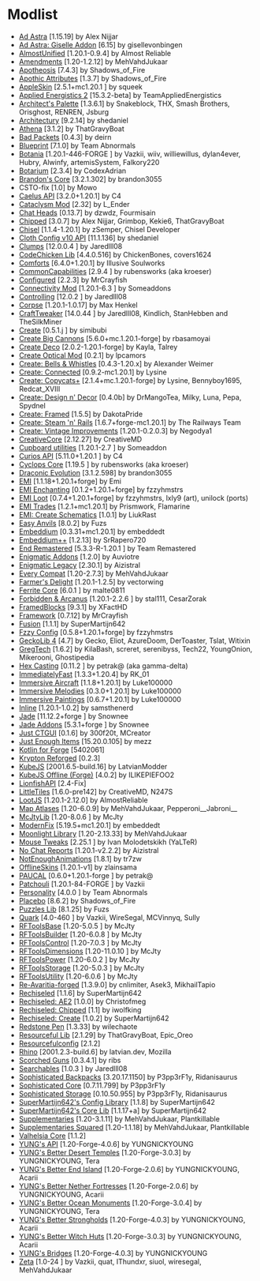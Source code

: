 # Modlist
- [Ad Astra](https://www.curseforge.com/projects/635042) [1\.15\.19] by Alex Nijjar
- [Ad Astra: Giselle Addon](https://www.curseforge.com/projects/714958) [6\.15] by gisellevonbingen
- [AlmostUnified](https://www.curseforge.com/projects/633823) [1\.20\.1\-0\.9\.4] by Almost Reliable
- [Amendments](https://www.curseforge.com/projects/896746) [1\.20\-1\.2\.12] by MehVahdJukaar
- [Apotheosis](https://www.curseforge.com/projects/313970) [7\.4\.3] by Shadows\_of\_Fire
- [Apothic Attributes](https://www.curseforge.com/projects/898963) [1\.3\.7] by Shadows\_of\_Fire
- [AppleSkin](https://www.curseforge.com/projects/248787) [2\.5\.1\+mc1\.20\.1
] by squeek
- [Applied Energistics 2](https://www.curseforge.com/projects/223794) [15\.3\.2\-beta] by TeamAppliedEnergistics
- [Architect's Palette](https://www.curseforge.com/projects/433862) [1\.3\.6\.1] by Snakeblock, THX, Smash Brothers, Orisghost, RENREN, Jsburg
- [Architectury](https://www.curseforge.com/projects/419699) [9\.2\.14] by shedaniel
- [Athena](https://www.curseforge.com/projects/841890) [3\.1\.2] by ThatGravyBoat
- [Bad Packets](https://www.curseforge.com/projects/615134) [0\.4\.3] by deirn
- [Blueprint](https://www.curseforge.com/projects/382216) [7\.1\.0] by Team Abnormals
- [Botania](https://www.curseforge.com/projects/225643) [1\.20\.1\-446\-FORGE
] by Vazkii, wiiv, williewillus, dylan4ever, Hubry, Alwinfy, artemisSystem, Falkory220
- [Botarium](https://www.curseforge.com/projects/704113) [2\.3\.4] by CodexAdrian
- [Brandon's Core](https://www.curseforge.com/projects/231382) [3\.2\.1\.302] by brandon3055
- CSTO\-fix [1\.0] by Mowo
- [Caelus API](https://www.curseforge.com/projects/308989) [3\.2\.0\+1\.20\.1] by C4
- [Cataclysm Mod](https://www.curseforge.com/projects/551586) [2\.32] by L\_Ender
- [Chat Heads](https://www.curseforge.com/projects/407206) [0\.13\.7] by dzwdz, Fourmisain
- [Chipped](https://www.curseforge.com/projects/456956) [3\.0\.7] by Alex Nijjar, Grimbop, Kekie6, ThatGravyBoat
- [Chisel](https://www.curseforge.com/projects/971089) [1\.1\.4\-1\.20\.1] by zSemper, Chisel Developer
- [Cloth Config v10 API](https://modrinth.com/mod/9s6osm5g) [11\.1\.136] by shedaniel
- [Clumps](https://www.curseforge.com/projects/256717) [12\.0\.0\.4
] by Jaredlll08
- [CodeChicken Lib](https://www.curseforge.com/projects/242818) [4\.4\.0\.516] by ChickenBones, covers1624
- [Comforts](https://www.curseforge.com/projects/276951) [6\.4\.0\+1\.20\.1] by Illusive Soulworks
- [CommonCapabilities](https://www.curseforge.com/projects/247007) [2\.9\.4
] by rubensworks \(aka kroeser\)
- [Configured](https://www.curseforge.com/projects/457570) [2\.2\.3] by MrCrayfish
- [Connectivity Mod](https://www.curseforge.com/projects/470193) [1\.20\.1\-6\.3
] by Someaddons
- [Controlling](https://www.curseforge.com/projects/250398) [12\.0\.2
] by Jaredlll08
- [Corpse](https://www.curseforge.com/projects/316582) [1\.20\.1\-1\.0\.17] by Max Henkel
- [CraftTweaker](https://www.curseforge.com/projects/239197) [14\.0\.44
] by Jaredlll08, Kindlich, StanHebben and TheSilkMiner
- [Create](https://www.curseforge.com/projects/328085) [0\.5\.1\.j
] by simibubi
- [Create Big Cannons](https://www.curseforge.com/projects/646668) [5\.6\.0\+mc\.1\.20\.1\-forge] by rbasamoyai
- [Create Deco](https://www.curseforge.com/projects/509285) [2\.0\.2\-1\.20\.1\-forge] by Kayla, Talrey
- [Create Optical Mod](https://modrinth.com/mod/kcZ7kwxx) [0\.2\.1] by lpcamors
- [Create: Bells & Whistles](https://modrinth.com/mod/gJ5afkVv) [0\.4\.3\-1\.20\.x] by Alexander Weimer
- [Create: Connected](https://www.curseforge.com/projects/947914) [0\.9\.2\-mc1\.20\.1] by Lysine
- [Create: Copycats\+](https://www.curseforge.com/projects/968398) [2\.1\.4\+mc\.1\.20\.1\-forge] by Lysine, Bennyboy1695, Redcat\_XVIII
- [Create: Design n' Decor](https://modrinth.com/mod/x49wilh8) [0\.4\.0b] by DrMangoTea, Milky, Luna, Pepa, Spydnel
- [Create: Framed](https://www.curseforge.com/projects/953126) [1\.5\.5] by DakotaPride
- [Create: Steam 'n' Rails](https://www.curseforge.com/projects/688231) [1\.6\.7\+forge\-mc1\.20\.1] by The Railways Team
- [Create: Vintage Improvements](https://modrinth.com/mod/S27aYArf) [1\.20\.1\-0\.2\.0\.3] by Negodya1
- [CreativeCore](https://www.curseforge.com/projects/257814) [2\.12\.27] by CreativeMD
- [Cupboard utilities](https://www.curseforge.com/projects/326652) [1\.20\.1\-2\.7
] by Someaddon
- [Curios API](https://www.curseforge.com/projects/309927) [5\.11\.0\+1\.20\.1
] by C4
- [Cyclops Core](https://www.curseforge.com/projects/232758) [1\.19\.5
] by rubensworks \(aka kroeser\)
- [Draconic Evolution](https://www.curseforge.com/projects/223565) [3\.1\.2\.598] by brandon3055
- [EMI](https://www.curseforge.com/projects/580555) [1\.1\.18\+1\.20\.1\+forge] by Emi
- [EMI Enchanting](https://www.curseforge.com/projects/936713) [0\.1\.2\+1\.20\.1\+forge] by fzzyhmstrs
- [EMI Loot](https://www.curseforge.com/projects/681783) [0\.7\.4\+1\.20\.1\+forge] by fzzyhmstrs, lxly9 \(art\), unilock \(ports\)
- [EMI Trades](https://www.curseforge.com/projects/735523) [1\.2\.1\+mc1\.20\.1] by Prismwork, Flamarine
- [EMI: Create Schematics](https://www.curseforge.com/projects/940673) [1\.0\.1] by LiukRast
- [Easy Anvils](https://www.curseforge.com/projects/682567) [8\.0\.2] by Fuzs
- [Embeddium](https://www.curseforge.com/projects/908741) [0\.3\.31\+mc1\.20\.1] by embeddedt
- [Embeddium\+\+](https://www.curseforge.com/projects/931925) [1\.2\.13] by SrRapero720
- [End Remastered](https://www.curseforge.com/projects/404183) [5\.3\.3\-R\-1\.20\.1
] by Team Remastered
- [Enigmatic Addons](https://www.curseforge.com/projects/1030121) [1\.2\.0] by Auviotre
- [Enigmatic Legacy](https://www.curseforge.com/projects/336184) [2\.30\.1] by Aizistral
- [Every Compat](https://www.curseforge.com/projects/628539) [1\.20\-2\.7\.3] by MehVahdJukaar
- [Farmer's Delight](https://www.curseforge.com/projects/398521) [1\.20\.1\-1\.2\.5] by vectorwing
- [Ferrite Core](https://www.curseforge.com/projects/429235) [6\.0\.1
] by malte0811
- [Forbidden & Arcanus](https://www.curseforge.com/projects/309858) [1\.20\.1\-2\.2\.6
] by stal111, CesarZorak
- [FramedBlocks](https://www.curseforge.com/projects/441647) [9\.3\.1] by XFactHD
- [Framework](https://www.curseforge.com/projects/549225) [0\.7\.12] by MrCrayfish
- [Fusion](https://www.curseforge.com/projects/854949) [1\.1\.1] by SuperMartijn642
- [Fzzy Config](https://www.curseforge.com/projects/1005914) [0\.5\.8\+1\.20\.1\+forge] by fzzyhmstrs
- [GeckoLib 4](https://www.curseforge.com/projects/388172) [4\.7] by Gecko, Eliot, AzureDoom, DerToaster, Tslat, Witixin
- [GregTech](https://www.curseforge.com/projects/890405) [1\.6\.2] by KilaBash, screret, serenibyss, Tech22, YoungOnion, Mikerooni, Ghostipedia
- [Hex Casting](https://www.curseforge.com/projects/569849) [0\.11\.2
] by petrak@ \(aka gamma\-delta\)
- [ImmediatelyFast](https://www.curseforge.com/projects/686911) [1\.3\.3\+1\.20\.4] by RK\_01
- [Immersive Aircraft](https://www.curseforge.com/projects/666014) [1\.1\.8\+1\.20\.1] by Luke100000
- [Immersive Melodies](https://www.curseforge.com/projects/904471) [0\.3\.0\+1\.20\.1] by Luke100000
- [Immersive Paintings](https://www.curseforge.com/projects/639584) [0\.6\.7\+1\.20\.1] by Luke100000
- [Inline](https://modrinth.com/mod/fin1PX4m) [1\.20\.1\-1\.0\.2] by samsthenerd
- [Jade](https://www.curseforge.com/projects/324717) [11\.12\.2\+forge
] by Snownee
- [Jade Addons](https://www.curseforge.com/projects/583345) [5\.3\.1\+forge
] by Snownee
- [Just CTGUI](https://modrinth.com/mod/uQorKjjW) [0\.1\.6] by 300f20t, MCreator
- [Just Enough Items](https://www.curseforge.com/projects/238222) [15\.20\.0\.105] by mezz
- [Kotlin for Forge](https://www.curseforge.com/projects/351264) [5402061]
- [Krypton Reforged](https://www.curseforge.com/projects/549394) [0\.2\.3]
- [KubeJS](https://www.curseforge.com/projects/238086) [2001\.6\.5\-build\.16] by LatvianModder
- [KubeJS Offline \(Forge\)](https://www.curseforge.com/projects/641627) [4\.0\.2] by ILIKEPIEFOO2
- [LionfishAPI](https://www.curseforge.com/projects/1001614) [2\.4\-Fix]
- [LittleTiles](https://www.curseforge.com/projects/257818) [1\.6\.0\-pre142] by CreativeMD, N247S
- [LootJS](https://www.curseforge.com/projects/570630) [1\.20\.1\-2\.12\.0] by AlmostReliable
- [Map Atlases](https://www.curseforge.com/projects/519759) [1\.20\-6\.0\.9] by MehVahdJukaar, Pepperoni\_\_Jabroni\_\_
- [McJtyLib](https://www.curseforge.com/projects/233105) [1\.20\-8\.0\.6
] by McJty
- [ModernFix](https://www.curseforge.com/projects/790626) [5\.19\.5\+mc1\.20\.1] by embeddedt
- [Moonlight Library](https://www.curseforge.com/projects/499980) [1\.20\-2\.13\.33] by MehVahdJukaar
- [Mouse Tweaks](https://www.curseforge.com/projects/60089) [2\.25\.1
] by Ivan Molodetskikh \(YaLTeR\)
- [No Chat Reports](https://www.curseforge.com/projects/634062) [1\.20\.1\-v2\.2\.2] by Aizistral
- [NotEnoughAnimations](https://modrinth.com/mod/MPCX6s5C) [1\.8\.1] by tr7zw
- [OfflineSkins](https://www.curseforge.com/projects/241420) [1\.20\.1\-v1] by zlainsama
- [PAUCAL](https://modrinth.com/mod/TZo2wHFe) [0\.6\.0\+1\.20\.1\-forge
] by petrak@
- [Patchouli](https://www.curseforge.com/projects/306770) [1\.20\.1\-84\-FORGE
] by Vazkii
- [Personality](https://www.curseforge.com/projects/415974) [4\.0\.0
] by Team Abnormals
- [Placebo](https://www.curseforge.com/projects/283644) [8\.6\.2] by Shadows\_of\_Fire
- [Puzzles Lib](https://www.curseforge.com/projects/495476) [8\.1\.25] by Fuzs
- [Quark](https://www.curseforge.com/projects/243121) [4\.0\-460
] by Vazkii, WireSegal, MCVinnyq, Sully
- [RFToolsBase](https://www.curseforge.com/projects/326041) [1\.20\-5\.0\.5
] by McJty
- [RFToolsBuilder](https://www.curseforge.com/projects/347706) [1\.20\-6\.0\.8
] by McJty
- [RFToolsControl](https://www.curseforge.com/projects/250763) [1\.20\-7\.0\.3
] by McJty
- [RFToolsDimensions](https://www.curseforge.com/projects/240950) [1\.20\-11\.0\.10
] by McJty
- [RFToolsPower](https://www.curseforge.com/projects/290209) [1\.20\-6\.0\.2
] by McJty
- [RFToolsStorage](https://www.curseforge.com/projects/350006) [1\.20\-5\.0\.3
] by McJty
- [RFToolsUtility](https://www.curseforge.com/projects/342466) [1\.20\-6\.0\.6
] by McJty
- [Re\-Avaritia\-forged](https://modrinth.com/mod/QeB3NRC5) [1\.3\.9\.0] by cnlimiter, Asek3, MikhailTapio
- [Rechiseled](https://www.curseforge.com/projects/558998) [1\.1\.6] by SuperMartijn642
- [Rechiseled: AE2](https://www.curseforge.com/projects/987534) [1\.0\.0] by Christofmeg
- [Rechiseled: Chipped](https://www.curseforge.com/projects/1007578) [1\.1] by iwolfking
- [Rechiseled: Create](https://www.curseforge.com/projects/888624) [1\.0\.2] by SuperMartijn642
- [Redstone Pen](https://www.curseforge.com/projects/461710) [1\.3\.33] by wilechaote
- [Resourceful Lib](https://www.curseforge.com/projects/570073) [2\.1\.29] by ThatGravyBoat, Epic\_Oreo
- [Resourcefulconfig](https://www.curseforge.com/projects/714059) [2\.1\.2]
- [Rhino](https://www.curseforge.com/projects/416294) [2001\.2\.3\-build\.6] by latvian\.dev, Mozilla
- [Scorched Guns](https://www.curseforge.com/projects/802940) [0\.3\.4\.1] by ribs
- [Searchables](https://www.curseforge.com/projects/858542) [1\.0\.3
] by Jaredlll08
- [Sophisticated Backpacks](https://www.curseforge.com/projects/422301) [3\.20\.17\.1150] by P3pp3rF1y, Ridanisaurus
- [Sophisticated Core](https://www.curseforge.com/projects/618298) [0\.7\.11\.799] by P3pp3rF1y
- [Sophisticated Storage](https://www.curseforge.com/projects/619320) [0\.10\.50\.955] by P3pp3rF1y, Ridanisaurus
- [SuperMartijn642's Config Library](https://www.curseforge.com/projects/438332) [1\.1\.8] by SuperMartijn642
- [SuperMartijn642's Core Lib](https://www.curseforge.com/projects/454372) [1\.1\.17\+a] by SuperMartijn642
- [Supplementaries](https://www.curseforge.com/projects/412082) [1\.20\-3\.1\.11] by MehVahdJukaar, Plantkillable
- [Supplementaries Squared](https://www.curseforge.com/projects/838411) [1\.20\-1\.1\.18] by MehVahdJukaar, Plantkillable
- [Valhelsia Core](https://www.curseforge.com/projects/416935) [1\.1\.2]
- [YUNG's API](https://www.curseforge.com/projects/421850) [1\.20\-Forge\-4\.0\.6] by YUNGNICKYOUNG
- [YUNG's Better Desert Temples](https://www.curseforge.com/projects/631016) [1\.20\-Forge\-3\.0\.3] by YUNGNICKYOUNG, Tera
- [YUNG's Better End Island](https://www.curseforge.com/projects/901344) [1\.20\-Forge\-2\.0\.6] by YUNGNICKYOUNG, Acarii
- [YUNG's Better Nether Fortresses](https://www.curseforge.com/projects/817651) [1\.20\-Forge\-2\.0\.6] by YUNGNICKYOUNG, Acarii
- [YUNG's Better Ocean Monuments](https://www.curseforge.com/projects/689238) [1\.20\-Forge\-3\.0\.4] by YUNGNICKYOUNG, Tera
- [YUNG's Better Strongholds](https://www.curseforge.com/projects/465575) [1\.20\-Forge\-4\.0\.3] by YUNGNICKYOUNG, Acarii
- [YUNG's Better Witch Huts](https://www.curseforge.com/projects/631401) [1\.20\-Forge\-3\.0\.3] by YUNGNICKYOUNG, Acarii
- [YUNG's Bridges](https://www.curseforge.com/projects/536660) [1\.20\-Forge\-4\.0\.3] by YUNGNICKYOUNG
- [Zeta](https://www.curseforge.com/projects/968868) [1\.0\-24
] by Vazkii, quat, IThundxr, siuol, wiresegal, MehVahdJukaar

